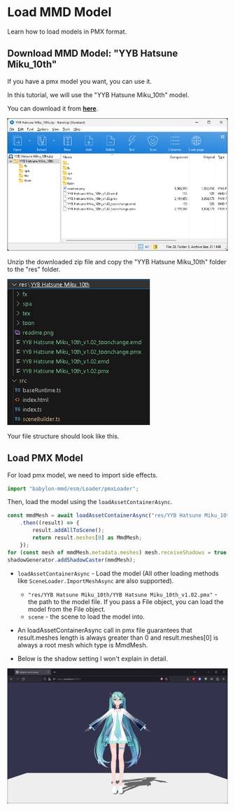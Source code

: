 # Load MMD Model

Learn how to load models in PMX format.

## Download MMD Model: "YYB Hatsune Miku_10th"

If you have a pmx model you want, you can use it.

In this tutorial, we will use the "YYB Hatsune Miku_10th" model.

You can download it from **[here](https://www.deviantart.com/sanmuyyb/art/YYB-Hatsune-Miku-10th-DL-702119716)**.

![zip preview](image.png)

Unzip the downloaded zip file and copy the "YYB Hatsune Miku_10th" folder to the "res" folder.

![vscode file structure](image-1.png)

Your file structure should look like this.

## Load PMX Model

For load pmx model, we need to import side effects.

```typescript title="src/sceneBuilder.ts"
import "babylon-mmd/esm/Loader/pmxLoader";
```

Then, load the model using the `loadAssetContainerAsync`.

```typescript title="src/sceneBuilder.ts"
const mmdMesh = await loadAssetContainerAsync("res/YYB Hatsune Miku_10th/YYB Hatsune Miku_10th_v1.02.pmx", scene)
    .then((result) => {
        result.addAllToScene();
        return result.meshes[0] as MmdMesh;
    });
for (const mesh of mmdMesh.metadata.meshes) mesh.receiveShadows = true;
shadowGenerator.addShadowCaster(mmdMesh);
```

- `loadAssetContainerAsync` - Load the model (All other loading methods like `SceneLoader.ImportMeshAsync` are also supported).
    - `"res/YYB Hatsune Miku_10th/YYB Hatsune Miku_10th_v1.02.pmx"` - the path to the model file. If you pass a File object, you can load the model from the File object.
    - `scene` - the scene to load the model into.

- An loadAssetContainerAsync call in pmx file guarantees that result.meshes length is always greater than 0 and result.meshes[0] is always a root mesh which type is MmdMesh.

- Below is the shadow setting I won't explain in detail.

![result](image-2.png)
